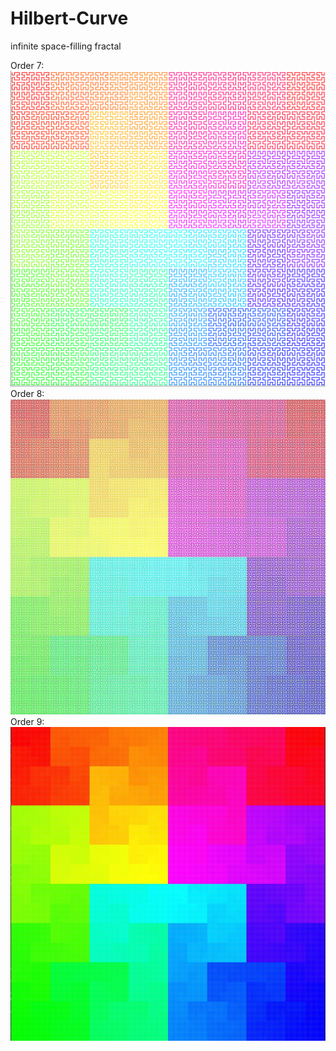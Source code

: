# Hilbert-Curve
 infinite space-filling fractal

Order 7:
![](src/images/order7.png)
Order 8:
![](src/images/order8.jpg)
Order 9:
![](src/images/order9.jpg)
